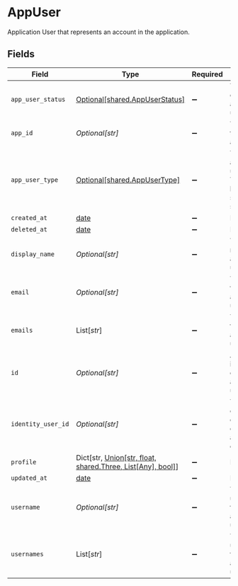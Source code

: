 # AppUser

Application User that represents an account in the application.


## Fields

| Field                                                                                         | Type                                                                                          | Required                                                                                      | Description                                                                                   |
| --------------------------------------------------------------------------------------------- | --------------------------------------------------------------------------------------------- | --------------------------------------------------------------------------------------------- | --------------------------------------------------------------------------------------------- |
| `app_user_status`                                                                             | [Optional[shared.AppUserStatus]](../../models/shared/appuserstatus.md)                        | :heavy_minus_sign:                                                                            | The satus of the applicaiton user.                                                            |
| `app_id`                                                                                      | *Optional[str]*                                                                               | :heavy_minus_sign:                                                                            | The ID of the application.                                                                    |
| `app_user_type`                                                                               | [Optional[shared.AppUserType]](../../models/shared/appusertype.md)                            | :heavy_minus_sign:                                                                            | The appplication user type. Type can be user, system or service.                              |
| `created_at`                                                                                  | [date](https://docs.python.org/3/library/datetime.html#date-objects)                          | :heavy_minus_sign:                                                                            | N/A                                                                                           |
| `deleted_at`                                                                                  | [date](https://docs.python.org/3/library/datetime.html#date-objects)                          | :heavy_minus_sign:                                                                            | N/A                                                                                           |
| `display_name`                                                                                | *Optional[str]*                                                                               | :heavy_minus_sign:                                                                            | The display name of the application user.                                                     |
| `email`                                                                                       | *Optional[str]*                                                                               | :heavy_minus_sign:                                                                            | The email field of the application user.                                                      |
| `emails`                                                                                      | List[*str*]                                                                                   | :heavy_minus_sign:                                                                            | The emails field of the application user.                                                     |
| `id`                                                                                          | *Optional[str]*                                                                               | :heavy_minus_sign:                                                                            | A unique idenditfier of the application user.                                                 |
| `identity_user_id`                                                                            | *Optional[str]*                                                                               | :heavy_minus_sign:                                                                            | The conductor one user ID of the account owner.                                               |
| `profile`                                                                                     | Dict[str, [Union[str, float, shared.Three, List[Any], bool]](../../models/shared/profile.md)] | :heavy_minus_sign:                                                                            | N/A                                                                                           |
| `updated_at`                                                                                  | [date](https://docs.python.org/3/library/datetime.html#date-objects)                          | :heavy_minus_sign:                                                                            | N/A                                                                                           |
| `username`                                                                                    | *Optional[str]*                                                                               | :heavy_minus_sign:                                                                            | The username field of the application user.                                                   |
| `usernames`                                                                                   | List[*str*]                                                                                   | :heavy_minus_sign:                                                                            | The usernames field of the application user.                                                  |